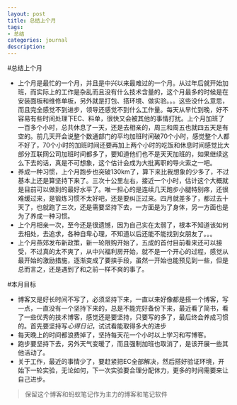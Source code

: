 ```yaml
---
layout: post
title: 总结上个月
tags:
- 总结
categories: journal
description: 
---
```


#总结上个月

- 上个月是最忙的一个月，并且是中兴以来最难过的一个月。从过年后就开始加班，而实际上的工作是杂乱而且没有什么技术含量的，这个月最多的时候是在安装面板和维修单板，另外就是打包、搭环境、做实验。。。这些没什么意思，而且完全感觉不到进步，领导还感觉不到什么工作量。每天从早忙到晚，好不容易有些时间处理下EC、料单，很快又会被其他的事情打扰。上个月加班了一百多个小时，总共休息了一天，还是去相亲的，周三和周五也就四五天是有空的。前几天开会说整个数通部门的平均加班时间破70个小时，感觉整个人都不好了，70个小时的加班时间还要再加上两个小时的吃饭和休息时间感觉比大部分互联网公司加班时间都多了，要知道他们也不是天天加班的，如果继续这么下去的话，真是不可想象，这个估计会成为大批离职的导火索之一吧。
- 养成一种习惯，上个月跑步也突破130km了，算下来比我想象的少多了，不过基本上还是算坚持下来了。三次十公里左右，接近一个小时，估计这个大概就是目前可以做到的最好水平了。唯一担心的是连续几天跑步小腿特别疼，还很难缓过来，是锻炼习惯不太好吧，还是要纠正过来。四月就差多了，都过去十天了，也就跑了三次，还是需要坚持下去，一方面是为了身体，另一方面也是为了养成一种习惯。
- 上个月相亲一次，至今还是很遗憾，因为自己实在太弱了，根本不知道该如何去相处，去追求，各种自卑心理，不知道以后还能不能找到女朋友了。。。
- 上个月燕郊发布新政策，新一轮限购开始了，五成的首付目前看来还可以接受，不过真的太不爽了，从中兴福利房开始，就不是一个开心的过程，感觉从最开始的激励措施，逐渐变成了要挟手段，虽然一开始也能预见到一些，但是总而言之，还是遇到了和之前一样不爽的事了。

#本月目标

- 博客又是好长时间不写了，必须坚持下来，一直以来好像都是搭一个博客，写一点，一直没有一个坚持下来的，总是不能完好备份下来，最近看了简书，看了一些优秀的技术博客，感觉还是要坚持，只要写的多了，最后终会养成习惯的。首先要坚持写*心得日记*，试试看能取得多大的进步
- 每天晚上的时间都浪费掉了，坚持每天花一个小时以上学习和写博客。
- 跑步要坚持下去，另外天气变暖了，而且强制加班也取消了，是该开展一些其他活动了。
- 关于工作，最近的事情少了，要赶紧把EC全部解决，然后搭好验证环境，开始下一轮实验，无论如何，下一次实验要合理分配体力，更多的时间需要来让自己进步。

>保留这个博客和蚂蚁笔记作为主力的博客和笔记软件

